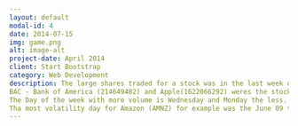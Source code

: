 ```yaml
---
layout: default
modal-id: 4
date: 2014-07-15
img: game.png
alt: image-alt
project-date: April 2014
client: Start Bootstrap
category: Web Development
description: The large shares traded for a stock was in the last week of August 2015, especifically  August 24 th with 4607945196 volume. 
BAC - Bank of America (214649482) and Apple(1622066292) weres the stocks that traded most.
The Day of the week with more volume is Wednesday and Monday the less. 
Tha most volatility day for Amazon (AMNZ) for example was the June 09 th of 2017. Difference of $85.99.
---
```

